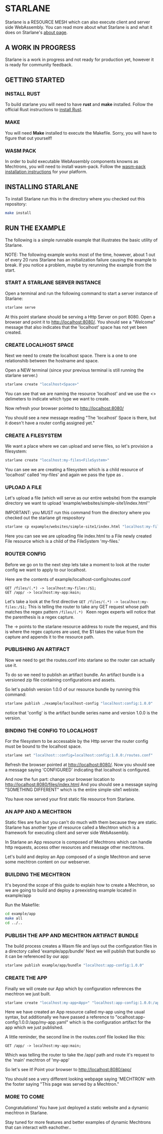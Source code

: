 # STARLANE
Starlane is a RESOURCE MESH which can also execute client and server side WebAssembly. You can read more about what Starlane is and what it does on Starlane's [about page](http://starlane.io/about/).

## A WORK IN PROGRESS 
Starlane is a work in progress and not ready for production yet, however it is ready for community feedback.


## GETTING STARTED

### INSTALL RUST
To build starlane you will need to have **rust** and **make** installed.  Follow the official Rust instructions to [install Rust](https://www.rust-lang.org/tools/install).

### MAKE
You will need **Make** installed to execute the Makefile.  Sorry, you will have to figure that out yourself!

### WASM PACK
In order to build executable WebAssembly components knowns as Mechtrons, you will need to install wasm-pack.  Follow the [wasm-pack installation instructions](https://rustwasm.github.io/wasm-pack/installer/) for your platform. 


## INSTALLING STARLANE
To install Starlane run this in the directory where you checked out this repository:

```bash
make install
```

## RUN THE EXAMPLE
The following is a simple runnable example that illustrates the basic utility of Starlane.  

NOTE: The following example works most of the time, however, about 1 out of every 20 runs Starlane has an initialization failure causing the example to break.  If you notice a problem, maybe try rerunning the example from the start.

### START A STARLANE SERVER INSTANCE
Open a terminal and run the following command to start a server instance of Starlane:

```bash
starlane serve
```

At this point starlane should be serving a Http Server on port 8080.  Open a browser and point it to [http://localhost:8080/](http://localhost:8080/).  You should see a "Welcome" message that also indicates that the 'localhost' space has not yet been created.

### CREATE LOCALHOST SPACE
Next we need to create the localhost space.  There is a one to one relationshib between the hostname and space.

Open a NEW terminal (since your previous terminal is still running the starlane server.)

```bash
starlane create "localhost<Space>"
```

You can see that we are naming the resource 'localhost' and we use the <> delimeters to indicate which type we want to create. 

Now refresh your browser pointed to [http://localhost:8080/](http://localhost:8080/)

You should see a new message reading "The 'localhost' Space is there, but it doesn't have a router config assigned yet."

### CREATE A FILESYSTEM
We want a place where we can upload and serve files, so let's provision a filesystem:

```bash
starlane create "localhost:my-files<FileSystem>"
```

You can see we are creating a filesystem which is a child resource of 'localhost' called 'my-files' and again we pass the type as <FileSystem>.

### UPLOAD A FILE
Let's upload a file (which will serve as our entire website)  from the example directory we want to upload 'example/websites/simple-site1/index.html''

IMPORTANT: you MUST run this command from the directory where you checked out the starlane git respository

```bash
starlane cp expample/websites/simple-site1/index.html "localhost:my-files:/index.html"
```

Here you can see we are uploading file index.html to a File newly created File resource which is a child of the FileSystem 'my-files.'

### ROUTER CONFIG
Before we go on to the next step lets take a moment to look at the router config we want to apply to our localhost.

Here are the contents of example/localhost-config/routes.conf

```
GET /files/(.*) -> localhost:my-files:/$1;
GET /app/ -> localhost:my-app:main;
```

Let's take a look at the first directive `GET /files/(.*) -> localhost:my-files:/$1;`   This is telling the router to take any GET request whose path matches the regex pattern ``` /files/(.*)  ``` Keen regex experts will notice that the parenthesis is a regex capture. 

The -> points to the starlane resource address to route the request, and this is where the regex captures are used, the $1 takes the value from the capture and appends it to the resource path.

### PUBLISHING AN ARTIFACT
Now we need to get the routes.conf into starlane so the router can actually use it.

To do so we need to publish an artifact bundle.  An artifact bundle is a versioned zip file containing configurations and assets.

So let's publish version 1.0.0 of our resource bundle by running this command:

```bash 
starlane publish ./example/localhost-config "localhost:config:1.0.0"
``` 

notice that 'config' is the artifact bundle series name and version 1.0.0 is the version. 

### BINDING THE CONFIG TO LOCALHOST
For the filesystem to be accessable by the Http server the router config must be bound to the localhost space.

```bash 
starlane set "localhost::config=localhost:config:1.0.0:/routes.conf"
```

Refresh the browser pointed at [http://localhost:8080/](http://localhost:8080/).  Now you should see a message saying 'CONFIGURED' indicating that localhost is configured. 

And now the fun part:  change your browser location to [http://localhost:8080/files/index.html](http://localhost:8080/files/index.html) And you should see a message saying "SOMETHING DIFFERENT" which is the entire simple-site1 webiste.  

You have now served your first static file resource from Starlane.

### AN APP AND A MECHTRON
Static files are fun but you can't do much with them because they are static.  Starlane has another type of resource called a Mechtron which is a framework for executing client and server side WebAssembly. 

In Starlane an App resource is composed of Mechtrons which can handle http requests, access other resources and message other mechtrons.  

Let's build and deploy an App composed of a single Mechtron and serve some mechtron content on our webserver.

### BUILDING THE MECHTRON
It's beyond the scope of this guide to explain how to create a Mechtron, so we are going to build and deploy a preexisting example located in example/app


Run the Makefile:

```bash
cd example/app
make all
cd ../..
```

### PUBLISH THE APP AND MECHTRON ARTIFACT BUNDLE
The build process creates a Wasm file and lays out the configuration files in a directory called 'example/app/bundle'  Next we will publish that bundle so it can be referenced by our app:

```bash
starlane publish example/app/bundle "localhost:app-config:1.0.0"
```

### CREATE THE APP
Finally we will create our App which by configuration references the mechtron we just built.  

```bash
starlane create "localhost:my-app<App>" "localhost:app-config:1.0.0:/app/my-app.yaml"
```

Here we have created an App resource called my-app using the usual syntax, but additionally we have passed a reference to "ocalhost:app-config:1.0.0:/app/my-app.yaml" which is the configuration artifact for the app which we just published.

A little reminder, the second line in the routes.conf file looked like this: 
```
GET /app/ -> localhost:my-app:main;
```

Which  was telling the router to take the /app/ path and route it's request to the 'main' mechtron of 'my-app'

So let's see it!  Point your browser to [http://localhost:8080/app/](http://localhost:8080/app/)

You should see a very different looking webpage saying 'MECHTRON' with the footer saying "This page was served by a Mechtron."

### MORE TO COME
Congratulations! You have just deployed a static website and a dynamic mechtron in Starlane.

Stay tuned for more features and better examples of dynamic Mechtrons that can interact with eachother..



































